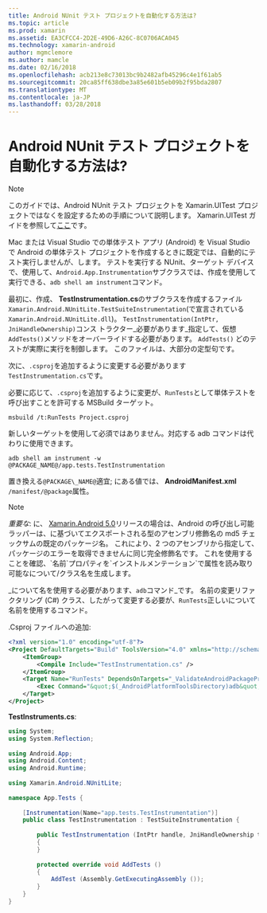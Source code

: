 ```yaml
---
title: Android NUnit テスト プロジェクトを自動化する方法は?
ms.topic: article
ms.prod: xamarin
ms.assetid: EA3CFCC4-2D2E-49D6-A26C-8C0706ACA045
ms.technology: xamarin-android
author: mgmclemore
ms.author: mamcle
ms.date: 02/16/2018
ms.openlocfilehash: acb213e8c73013bc9b2482afb45296c4e1f61ab5
ms.sourcegitcommit: 20ca85ff638dbe3a85e601b5eb09b2f95bda2807
ms.translationtype: MT
ms.contentlocale: ja-JP
ms.lasthandoff: 03/28/2018
---
```

# <a name="how-do-i-automate-an-android-nunit-test-project"></a>Android NUnit テスト プロジェクトを自動化する方法は?

> [!NOTE]
> このガイドでは、Android NUnit テスト プロジェクトを Xamarin.UITest プロジェクトではなくを設定するための手順について説明します。 Xamarin.UITest ガイドを参照して[ここ](https://docs.microsoft.com/appcenter/test-cloud/preparing-for-upload/uitest)です。

Mac または Visual Studio での単体テスト アプリ (Android) を Visual Studio で Android の単体テスト プロジェクトを作成するときに既定では、自動的にテスト実行しませんが、します。
テストを実行する NUnit、ターゲット デバイスで、使用して、`Android.App.Instrumentation`サブクラスでは、作成を使用して実行できる、`adb shell am instrument`コマンド。

最初に、作成、 **TestInstrumentation.cs**のサブクラスを作成するファイル`Xamarin.Android.NUnitLite.TestSuiteInstrumentation`(で宣言されている`Xamarin.Android.NUnitLite.dll`)。 `TestInstrumentation(IntPtr, JniHandleOwnership)`コンス トラクター_必要があります_指定して、仮想`AddTests()`メソッドをオーバーライドする必要があります。
`AddTests()` どのテストが実際に実行を制御します。 このファイルは、大部分の定型句です。

次に、`.csproj`を追加するように変更する必要があります`TestInstrumentation.cs`です。

必要に応じて、`.csproj`を追加するように変更が、`RunTests`として単体テストを呼び出すことを許可する MSBuild ターゲット。

```shell
msbuild /t:RunTests Project.csproj
```

新しいターゲットを使用して必須ではありません。対応する adb コマンドは代わりに使用できます。

```shell
adb shell am instrument -w @PACKAGE_NAME@/app.tests.TestInstrumentation
```

置き換える`@PACKAGE\_NAME@`適宜; にある値では、 **AndroidManifest.xml** `/manifest/@package`属性。


> [!NOTE]
> *重要な*: に、 [Xamarin.Android 5.0](https://developer.xamarin.com/releases/android/xamarin.android_5/xamarin.android_5.1/#Android_Callable_Wrapper_Naming)リリースの場合は、Android の呼び出し可能ラッパーは、に基づいてエクスポートされる型のアセンブリ修飾名の md5 チェックサムの既定のパッケージ名。 これにより、2 つのアセンブリから指定して、パッケージのエラーを取得できませんに同じ完全修飾名です。 これを使用することを確認、\`名前\`プロパティを\`インストルメンテーション\`で属性を読み取り可能なについて/クラス名を生成します。

_について名を使用する必要があります、`adb`コマンド_です。 名前の変更リファクタリング (C#) クラス、したがって変更する必要が、`RunTests`正しいについて名前を使用するコマンド。

.Csproj ファイルへの追加:

```xml
<?xml version="1.0" encoding="utf-8"?>
<Project DefaultTargets="Build" ToolsVersion="4.0" xmlns="http://schemas.microsoft.com/developer/msbuild/2003">
    <ItemGroup>
        <Compile Include="TestInstrumentation.cs" />
    </ItemGroup>
    <Target Name="RunTests" DependsOnTargets="_ValidateAndroidPackageProperties">
        <Exec Command="&quot;$(_AndroidPlatformToolsDirectory)adb&quot; $(AdbTarget) $(AdbOptions) shell am instrument -w $(_AndroidPackage)/app.tests.TestInstrumentation" />
    </Target>
</Project>
```

**TestInstruments.cs**:

```cs 
using System;
using System.Reflection;
 
using Android.App;
using Android.Content;
using Android.Runtime;
 
using Xamarin.Android.NUnitLite;
 
namespace App.Tests {
 
    [Instrumentation(Name="app.tests.TestInstrumentation")]
    public class TestInstrumentation : TestSuiteInstrumentation {
 
        public TestInstrumentation (IntPtr handle, JniHandleOwnership transfer) : base (handle, transfer)
        {
        }
 
        protected override void AddTests ()
        {
            AddTest (Assembly.GetExecutingAssembly ());
        }
    }
}
```

